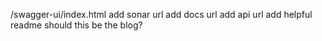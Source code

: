 



/swagger-ui/index.html
add sonar url
add docs url
add api url
add helpful readme
should this be the blog?
